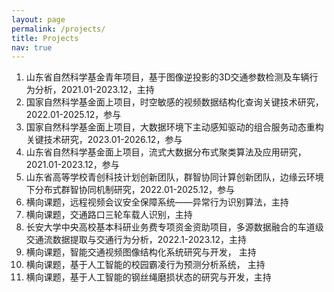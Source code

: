 ```yaml
---
layout: page
permalink: /projects/
title: Projects
nav: true
---
```


1. 山东省自然科学基金青年项目，基于图像逆投影的3D交通参数检测及车辆行为分析，2021.01-2023.12，主持
2. 国家自然科学基金面上项目，时空敏感的视频数据结构化查询关键技术研究，2022.01-2025.12，参与
3. 国家自然科学基金面上项目，大数据环境下主动感知驱动的组合服务动态重构关键技术研究，2023.01-2026.12，参与
4. 山东省自然科学基金面上项目，流式大数据分布式聚类算法及应用研究，2021.01-2023.12，参与
5. 山东省高等学校青创科技计划创新团队，群智协同计算创新团队，边缘云环境下分布式群智协同机制研究，2022.01-2025.12，参与
6. 横向课题，远程视频会议安全保障系统——异常行为识别算法，主持
7. 横向课题，交通路口三轮车载人识别，主持
8. 长安大学中央高校基本科研业务费专项资金资助项目，多源数据融合的车道级交通流数据提取与交通行为分析，2022.1-2023.12，主持
9. 横向课题，智能交通视频图像结构化系统研究与开发， 主持 
10. 横向课题，基于人工智能的校园霸凌行为预测分析系统， 主持
11. 横向课题，基于人工智能的钢丝绳磨损状态的研究与开发，主持

